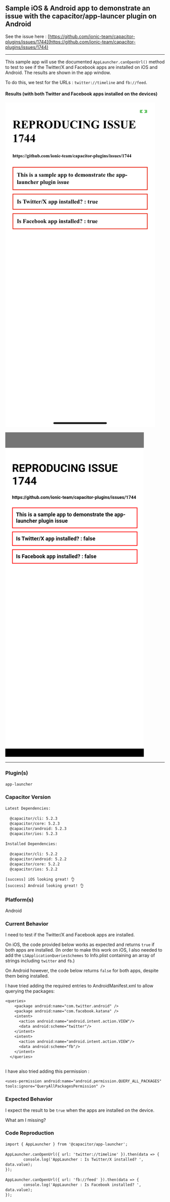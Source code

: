 ## Sample iOS & Android app to demonstrate an issue with the capacitor/app-launcer plugin on Android


See the issue here : [https://github.com/ionic-team/capacitor-plugins/issues/1744](https://github.com/ionic-team/capacitor-plugins/issues/1744)


-----------------

This sample app will use the documented `AppLauncher.canOpenUrl()` method to test to see if the Twitter/X and Facebook apps are installed on iOS and Android.  The results are shown in the app window.


To do this, we test for the URLs : `twitter://timeline`  and `fb://feed`.


#### Results (with both Twitter and Facebook apps installed on the devices)

![RESULT iOS](./RESULT-ios.png)

![RESULT ANDRIOID](./RESULT-android.png)


-----------------

### Plugin(s)

`app-launcher`


### Capacitor Version

```
Latest Dependencies:

  @capacitor/cli: 5.2.3
  @capacitor/core: 5.2.3
  @capacitor/android: 5.2.3
  @capacitor/ios: 5.2.3

Installed Dependencies:

  @capacitor/cli: 5.2.2
  @capacitor/android: 5.2.2
  @capacitor/core: 5.2.2
  @capacitor/ios: 5.2.2

[success] iOS looking great! 👌
[success] Android looking great! 👌
```

### Platform(s)

Android

### Current Behavior

I need to test if the Twitter/X and Facebook apps are installed. 

On iOS, the code provided below works as expected and returns `true` if both apps are installed. 
(In order to make this work on iOS, I also needed to add the `LSApplicationQueriesSchemes` to Info.plist containing an array of strings including `twitter` and `fb`.)

On Android however, the code below returns `false` for both apps, despite them being installed. 

I have tried adding the required entries to AndroidManifest.xml to allow querying the packages: 

```
<queries>
    <package android:name="com.twitter.android" />
    <package android:name="com.facebook.katana" />
    <intent>
      <action android:name="android.intent.action.VIEW"/>
      <data android:scheme="twitter"/>
    </intent>
    <intent>
      <action android:name="android.intent.action.VIEW"/>
      <data android:scheme="fb"/>
    </intent>
  </queries>
  
```

I have also tried adding this permission : 

```
<uses-permission android:name="android.permission.QUERY_ALL_PACKAGES" tools:ignore="QueryAllPackagesPermission" />
```

### Expected Behavior

I expect the result to be `true` when the apps are installed on the device. 

What am I missing? 


### Code Reproduction

```
import { AppLauncher } from '@capacitor/app-launcher';

AppLauncher.canOpenUrl({ url: 'twitter://timeline' }).then(data => {
        console.log('AppLauncher : Is Twitter/X installed? ', data.value);
});

AppLauncher.canOpenUrl({ url: 'fb://feed' }).then(data => {
        console.log('AppLauncher : Is Facebook installed? ', data.value);
});
```


